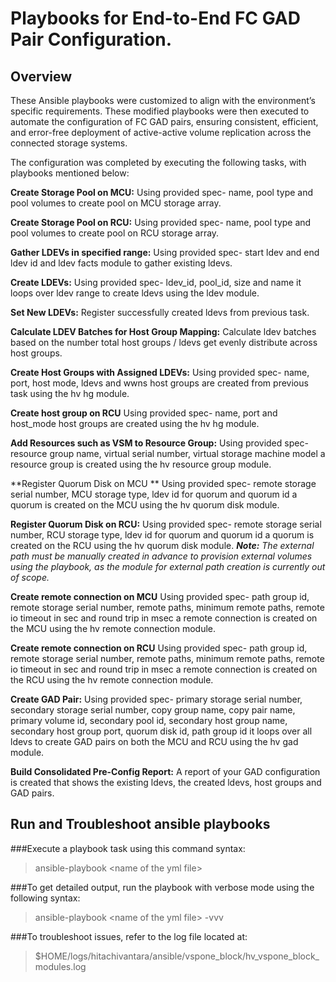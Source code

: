 # Playbooks for End-to-End FC GAD Pair Configuration. 

## Overview

These Ansible playbooks were customized to align with the environment’s specific requirements. 
These modified playbooks were then executed to automate the configuration of FC GAD pairs, ensuring consistent, efficient, and error-free deployment of active-active volume replication across the connected storage systems.

The configuration was completed by executing the following tasks, with playbooks mentioned below:

**Create Storage Pool on MCU:**
Using provided spec- name, pool type and pool volumes to create pool on MCU storage array.

**Create Storage Pool on RCU:**
Using provided spec- name, pool type and pool volumes to create pool on RCU storage array.


**Gather LDEVs in specified range:**
Using provided spec- start ldev and end ldev id and ldev facts module to gather existing ldevs.

**Create LDEVs:**
Using provided spec- ldev_id, pool_id, size and name it loops over ldev range to create ldevs using the ldev module.

**Set New LDEVs:**
Register successfully created ldevs from previous task.

**Calculate LDEV Batches for Host Group Mapping:**
Calculate ldev batches based on the number total host groups / ldevs get evenly distribute across host groups.



**Create Host Groups with Assigned LDEVs:**
Using provided spec- name, port, host mode, ldevs and wwns host groups are created from previous task using the hv hg module.


**Create host group on RCU**
Using provided spec- name, port and host_mode host groups are created using the hv hg module.


**Add Resources such as VSM to Resource Group:**
Using provided spec- resource group name, virtual serial number, virtual storage machine model a resource group is created using the hv resource group module.



**Register Quorum Disk on MCU **
Using provided spec- remote storage serial number, MCU storage type, ldev id for quorum and quorum id a quorum is created on the MCU using the hv quorum disk module.


**Register Quorum Disk on RCU:**
Using provided spec- remote storage serial number, RCU storage type, ldev id for quorum and quorum id a quorum is created on the RCU using the hv quorum disk module.
***Note:*** _The external path must be manually created in advance to provision external volumes using the playbook, as the module for external path creation is currently out of scope._

**Create remote connection on MCU**
Using provided spec- path group id, remote storage serial number, remote paths, minimum remote paths, remote io timeout in sec and round trip in msec a remote connection is created on the MCU using the hv remote connection module.



**Create remote connection on RCU**
Using provided spec- path group id, remote storage serial number, remote paths, minimum remote paths, remote io timeout in sec and round trip in msec a remote connection is created on the RCU using the hv remote connection module.


**Create GAD Pair:**
Using provided spec- primary storage serial number, secondary storage serial number, copy group name, copy pair name, primary volume id, secondary pool id, secondary host group name, secondary host group port, quorum disk id, path group id it loops over all ldevs to create GAD pairs on both the MCU and RCU using the hv gad module.



**Build Consolidated Pre-Config Report:**
A report of your GAD configuration is created that shows the existing ldevs, the created ldevs, host groups and GAD pairs.

## Run and Troubleshoot ansible playbooks

###Execute a playbook task using this command syntax:
>ansible-playbook &lt;name of the yml file&gt;

###To get detailed output, run the playbook with verbose mode using the following syntax:
>ansible-playbook &lt;name of the yml file&gt; -vvv

###To troubleshoot issues, refer to the log file located at:
>$HOME/logs/hitachivantara/ansible/vspone_block/hv_vspone_block_modules.log
